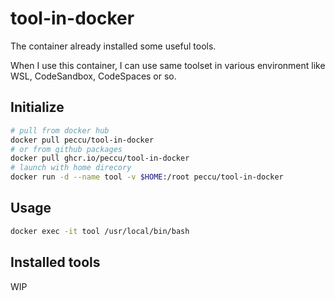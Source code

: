 # tool-in-docker

The container already installed some useful tools.

When I use this container, I can use same toolset in various environment like WSL, CodeSandbox, CodeSpaces or so.

## Initialize

```bash
# pull from docker hub
docker pull peccu/tool-in-docker
# or from github packages
docker pull ghcr.io/peccu/tool-in-docker
# launch with home direcory
docker run -d --name tool -v $HOME:/root peccu/tool-in-docker
```

## Usage

```bash
docker exec -it tool /usr/local/bin/bash
```

## Installed tools

WIP

